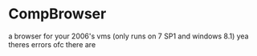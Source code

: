 # CompBrowser
a browser for your 2006's vms
(only runs on 7 SP1 and windows 8.1)
yea theres errors ofc there are
